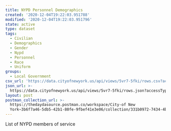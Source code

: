 ```yaml
---
title: NYPD Personnel Demographics
created: '2020-12-04T19:22:03.951788'
modified: '2020-12-04T19:22:03.951796'
state: active
type: dataset
tags:
  - Civilian
  - Demographics
  - Gender
  - Nypd
  - Personnel
  - Race
  - Uniform
groups:
  - Local Government
csv_url: 'https://data.cityofnewyork.us/api/views/5vr7-5fki/rows.csv?accessType=DOWNLOAD'
json_url: >-
  https://data.cityofnewyork.us/api/views/5vr7-5fki/rows.json?accessType=DOWNLOAD
layout: post
postman_collection_url: >-
  https://thedaydasource.postman.co/workspace/City-of New
  York~3b6f7a46-5db5-42b1-80fe-9fbef41e3e06/collection/331b0972-7434-4b94-a1c4-257d3c369dff
---
```

List of NYPD members of service

